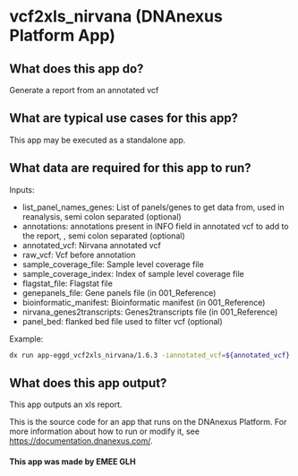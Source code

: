 <!-- dx-header -->
# vcf2xls_nirvana (DNAnexus Platform App)

## What does this app do?

Generate a report from an annotated vcf

## What are typical use cases for this app?

This app may be executed as a standalone app.

## What data are required for this app to run?

Inputs:

- list_panel_names_genes: List of panels/genes to get data from, used in reanalysis, semi colon separated (optional)
- annotations: annotations present in INFO field in annotated vcf to add to the report, , semi colon separated (optional)
- annotated_vcf: Nirvana annotated vcf
- raw_vcf: Vcf before annotation
- sample_coverage_file: Sample level coverage file
- sample_coverage_index: Index of sample level coverage file
- flagstat_file: Flagstat file
- genepanels_file: Gene panels file (in 001_Reference)
- bioinformatic_manifest: Bioinformatic manifest (in 001_Reference)
- nirvana_genes2transcripts: Genes2transcripts file (in 001_Reference)
- panel_bed: flanked bed file used to filter vcf (optional)

Example:

```bash
dx run app-eggd_vcf2xls_nirvana/1.6.3 -iannotated_vcf=${annotated_vcf} -iraw_vcf=${raw_vcf} -isample_coverage_file=${nirvana_coverage.gz} -isample_coverage_index=${nirvana_coverage.gz.tbi} -iflagstat_file=${samtools_file.flagstat} -igenepanels=001_Reference:/dynamic_files/gene_panels/${genepanels.tsv} -ibioinformatic_manifest=001_Reference:/dynamic_files/BioinformaticManifest/${bioinformatic_manifest.tsv} -inirvana_genes2transcripts=001_Reference:/dynamic_files/nirvana_genes2transcripts/${g2t.tsv} [-ilist_panel_names_genes="$reanalysis_panel_string" -iannotations="$name_of_annotations"]
```

## What does this app output?
This app outputs an xls report.

This is the source code for an app that runs on the DNAnexus Platform.
For more information about how to run or modify it, see
https://documentation.dnanexus.com/.

#### This app was made by EMEE GLH